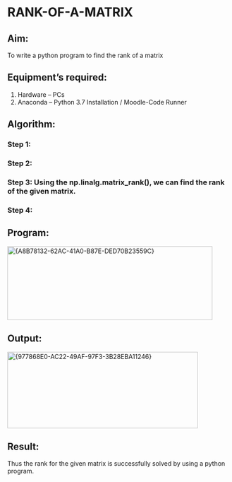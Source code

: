 # RANK-OF-A-MATRIX
## Aim:
To write a python program to find the rank of a matrix
## Equipment’s required:
1. 	Hardware – PCs
2. 	Anaconda – Python 3.7 Installation / Moodle-Code Runner
## Algorithm:
### Step 1: 
### Step 2: 
### Step 3: Using the np.linalg.matrix_rank(), we can find the rank of the given matrix.
### Step 4: 
## Program:
<img width="465" height="167" alt="{A8B78132-62AC-41A0-B87E-DED70B23559C}" src="https://github.com/user-attachments/assets/f10f1020-bc1e-4c79-bbc6-bc88dc5395b4" />

## Output:
<img width="432" height="173" alt="{977868E0-AC22-49AF-97F3-3B28EBA11246}" src="https://github.com/user-attachments/assets/1f451eeb-ef4a-4e6d-aaf4-b6b5987c8900" />

## Result:
Thus the rank for the given matrix is successfully solved by  using a python program.

